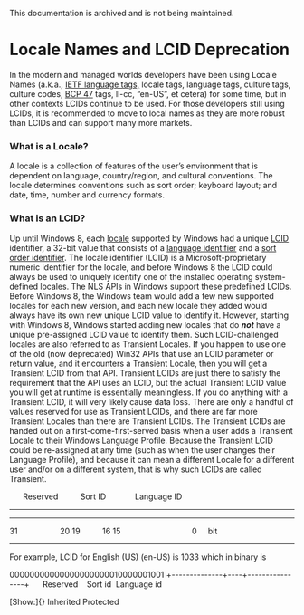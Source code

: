 This documentation is archived and is not being maintained.

# Locale Names and LCID Deprecation

In the modern and managed worlds developers have been using Locale Names (a.k.a., [IETF language tags,](http://en.wikipedia.org/wiki/IETF_language_tag) locale tags, language tags, culture tags, culture codes, [BCP 47](https://tools.ietf.org/html/bcp47) tags, ll-cc, “en-US”, et cetera) for some time, but in other contexts LCIDs continue to be used. For those developers still using LCIDs, it is recommended to move to local names as they are more robust than LCIDs and can support many more markets.

### What is a Locale?

A locale is a collection of features of the user’s environment that is dependent on language, country/region, and cultural conventions. The locale determines conventions such as sort order; keyboard layout; and date, time, number and currency formats.

### What is an LCID?

Up until Windows 8, each [locale](https://msdn.microsoft.com/en-us/library/dd318716(VS.85).aspx) supported by Windows had a unique [LCID](https://msdn.microsoft.com/en-us/library/dd373763(v=vs.85).aspx) identifier, a 32-bit value that consists of a [language identifier](https://msdn.microsoft.com/en-us/library/dd318691(VS.85).aspx) and a [sort order identifier](https://msdn.microsoft.com/en-us/library/dd374060(VS.85).aspx). The locale identifier (LCID) is a Microsoft-proprietary numeric identifier for the locale, and before Windows 8 the LCID could always be used to uniquely identify one of the installed operating system-defined locales. The NLS APIs in Windows support these predefined LCIDs. Before Windows 8, the Windows team would add a few new supported locales for each new version, and each new locale they added would always have its own new unique LCID value to identify it. However, starting with Windows 8, Windows started adding new locales that do ***not*** have a unique pre-assigned LCID value to identify them. Such LCID-challenged locales are also referred to as Transient Locales. If you happen to use one of the old (now deprecated) Win32 APIs that use an LCID parameter or return value, and it encounters a Transient Locale, then you will get a Transient LCID from that API. Transient LCIDs are just there to satisfy the requirement that the API uses an LCID, but the actual Transient LCID value you will get at runtime is essentially meaningless. If you do anything with a Transient LCID, it will very likely cause data loss. There are only a handful of values reserved for use as Transient LCIDs, and there are far more Transient Locales than there are Transient LCIDs. The Transient LCIDs are handed out on a first-come-first-served basis when a user adds a Transient Locale to their Windows Language Profile. Because the Transient LCID could be re-assigned at any time (such as when the user changes their Language Profile), and because it can mean a different Locale for a different user and/or on a different system, that is why such LCIDs are called Transient.

        Reserved            Sort ID               Language ID         
  ---------------------- --------------- -------------------------------

  ------------------------- ---------------- ------------------------------------- ---------
  31                   20   19          16   15                                0       bit
  ------------------------- ---------------- ------------------------------------- ---------

For example, LCID for English (US) (en-US) is 1033 which in binary is

00000000000000000000010000001001
+--------------+----+----------------+
     Reserved    Sort id  Language id      

[Show:]{} Inherited Protected

